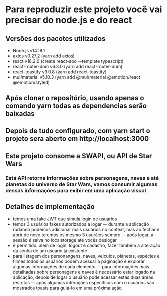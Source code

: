 # Para reproduzir este projeto você vai precisar do node.js e do react

## Versões dos pacotes utilizados
- Node.js v14.18.1
- axios v0.27.2 (yarn add axios)
- react v18.2.0 (create react-aoo --template typescript)
- react-router-dom v6.3.0 (yarn add react-router-dom)
- react-toastify v9.0.8 (yarn add react-toastify)
- mui/material v5.10.3 (yarn add @mui/material @emotion/react @emotion/styled)

## Após clonar o repositório, usando apenas o comando yarn todas as dependencias serão baixadas

## Depois de tudo configurado, com yarn start o projeto sera aberto em http://localhost:3000

## Este projeto consome a SWAPI, ou API de Star Wars
### Está API retorna informações sobre personagens, naves e até planetas do universo de Star Wars, vamos consumir algumas dessas informações para exibir em uma aplicação visual

## Detalhes de implementação
- temos uma fake JWT que simula login de usuários
- temos 3 usuários fakes autorizados a logar
-- durante a aplicação rodando podemos adicionar mais usuários no context, mas ao fechar e abrir de novo teremos os mesmo 3 usuráios sempre
-- após logar, a sessão é salva no localstorage até vocês deslogar
- é permitido, além de login, logout e cadastro, fazer também a alteração da senha de um usuário já existente
- para listagem dos personangens, naves, veiculos, planetas, espécies e filmes todos os usuários podem acessar a páginação e explorar algumas informações de cada elemento
-- para informações mais detalhadas sobre personagens e naves é necessário estar logado na aplicação, depois de logar o usuário pode acessar estas duas áreas restritas
-- após algumas interações específicas com o usuários são mostrados toasts para guiá-lo em uma próxima ação
